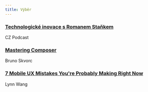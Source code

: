 ```yaml
---
title: Výběr
---
```


### [Technologické inovace s Romanem Staňkem](http://www.java.cz/article/cz-podcast-117-technologicke-inovace-s-romanem-stankem)
CZ Podcast

### [Mastering Composer](http://www.sitepoint.com/mastering-composer-tips-tricks/)
Bruno Skvorc

### [7 Mobile UX Mistakes You're Probably Making Right Now](http://www.sitepoint.com/7-mobile-ux-mistakes/)
Lynn Wang
